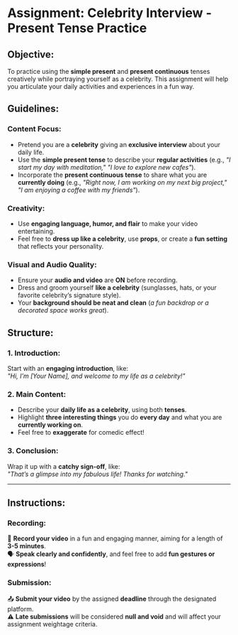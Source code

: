 # **Assignment: Celebrity Interview - Present Tense Practice**  

## **Objective:**  
To practice using the **simple present** and **present continuous** tenses creatively while portraying yourself as a celebrity. This assignment will help you articulate your daily activities and experiences in a fun way.  

## **Guidelines:**  

### **Content Focus:**  
- Pretend you are a **celebrity** giving an **exclusive interview** about your daily life.  
- Use the **simple present tense** to describe your **regular activities** (e.g., *"I start my day with meditation,"* *"I love to explore new cafes"*).  
- Incorporate the **present continuous tense** to share what you are **currently doing** (e.g., *"Right now, I am working on my next big project,"* *"I am enjoying a coffee with my friends"*).  

### **Creativity:**  
- Use **engaging language, humor, and flair** to make your video entertaining.  
- Feel free to **dress up like a celebrity**, use **props**, or create a **fun setting** that reflects your personality.  

### **Visual and Audio Quality:**  
- Ensure your **audio and video** are **ON** before recording.  
- Dress and groom yourself **like a celebrity** (sunglasses, hats, or your favorite celebrity’s signature style).  
- Your **background should be neat and clean** (*a fun backdrop or a decorated space works great*).  

## **Structure:**  

### **1. Introduction:**  
Start with an **engaging introduction**, like:  
*"Hi, I’m [Your Name], and welcome to my life as a celebrity!"*  

### **2. Main Content:**  
- Describe your **daily life as a celebrity**, using both **tenses**.  
- Highlight **three interesting things** you do **every day** and what you are **currently working on**.  
- Feel free to **exaggerate** for comedic effect!  

### **3. Conclusion:**  
Wrap it up with a **catchy sign-off**, like:  
*"That’s a glimpse into my fabulous life! Thanks for watching."*  

---

## **Instructions:**  

### **Recording:**  
🎥 **Record your video** in a fun and engaging manner, aiming for a length of **3-5 minutes**.  
🗣️ **Speak clearly and confidently**, and feel free to add **fun gestures or expressions**!  

### **Submission:**  
📤 **Submit your video** by the assigned **deadline** through the designated platform.  
⚠️ **Late submissions** will be considered **null and void** and will affect your assignment weightage criteria.  
